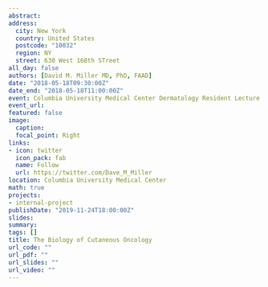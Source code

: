 ```yaml
---
abstract: 
address: 
  city: New York
  country: United States
  postcode: "10032"
  region: NY
  street: 630 West 168th STreet
all_day: false
authors: [David M. Miller MD, PhD, FAAD]
date: "2018-05-18T09:30:00Z"
date_end: "2018-05-18T11:00:00Z"
event: Columbia University Medical Center Dermatology Resident Lecture
event_url: 
featured: false
image:
  caption: 
  focal_point: Right
links:
- icon: twitter
  icon_pack: fab
  name: Follow
  url: https://twitter.com/Dave_M_Miller
location: Columbia University Medical Center
math: true
projects:
- internal-project
publishDate: "2019-11-24T18:00:00Z"
slides: 
summary: 
tags: []
title: The Biology of Cutaneous Oncology
url_code: ""
url_pdf: ""
url_slides: ""
url_video: ""
---
```

